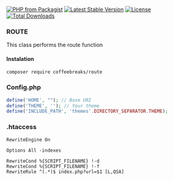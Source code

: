 
[![PHP from Packagist](https://img.shields.io/packagist/php-v/coffeebreaks/route.svg?style=flat-square)](https://packagist.org/packages/coffeebreaks/route)
[![Latest Stable Version](https://poser.pugx.org/coffeebreaks/route/v)](//packagist.org/packages/coffeebreaks/route)
[![License](https://poser.pugx.org/coffeebreaks/route/license)](//packagist.org/packages/coffeebreaks/route)
[![Total Downloads](https://poser.pugx.org/coffeebreaks/route/downloads)](//packagist.org/packages/coffeebreaks/route)

### ROUTE
<p>This class performs the route function</p>

#### Instalation
```bash
composer require coffeebreaks/route
```

### Config.php

```php
define('HOME', ""); // Base URI
define('THEME', ''); // Your theme
define('INCLUDE_PATH', 'themes'.DIRECTORY_SEPARATOR.THEME);
```


### .htaccess

```.htaccess
RewriteEngine On

Options All -indexes

RewriteCond %{SCRIPT_FILENAME} !-d
RewriteCond %{SCRIPT_FILENAME} !-f
RewriteRule ^(.*)$ index.php?url=$1 [L,QSA]
```